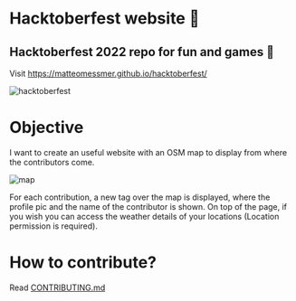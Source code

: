 # Hacktoberfest website 🎃
## Hacktoberfest 2022 repo for fun and games 🎃

Visit https://matteomessmer.github.io/hacktoberfest/

![hacktoberfest](https://user-images.githubusercontent.com/40521259/190178633-18f63e6f-654f-41fa-ae48-a10007f5885d.png)

# Objective
I want to create an useful website with an OSM map to display from where the contributors come.

![map](https://user-images.githubusercontent.com/41189322/195787370-06a3c423-4aa8-4c19-b109-c3bed1ae2474.png)

For each contribution, a new tag over the map is displayed, where the profile pic and the name of the contributor is shown.
On top of the page, if you wish you can access the weather details of your locations (Location permission is required).

# How to contribute?
Read [CONTRIBUTING.md](CONTRIBUTING.md)
